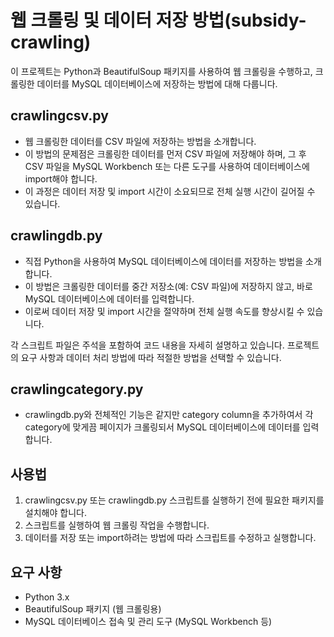 # 웹 크롤링 및 데이터 저장 방법(subsidy-crawling)
이 프로젝트는 Python과 BeautifulSoup 패키지를 사용하여 웹 크롤링을 수행하고, 크롤링한 데이터를 MySQL 데이터베이스에 저장하는 방법에 대해 다룹니다.

## crawlingcsv.py
- 웹 크롤링한 데이터를 CSV 파일에 저장하는 방법을 소개합니다.
- 이 방법의 문제점은 크롤링한 데이터를 먼저 CSV 파일에 저장해야 하며, 그 후 CSV 파일을 MySQL Workbench 또는 다른 도구를 사용하여 데이터베이스에 import해야 합니다.
- 이 과정은 데이터 저장 및 import 시간이 소요되므로 전체 실행 시간이 길어질 수 있습니다.

## crawlingdb.py
- 직접 Python을 사용하여 MySQL 데이터베이스에 데이터를 저장하는 방법을 소개합니다.
- 이 방법은 크롤링한 데이터를 중간 저장소(예: CSV 파일)에 저장하지 않고, 바로 MySQL 데이터베이스에 데이터를 입력합니다.
- 이로써 데이터 저장 및 import 시간을 절약하며 전체 실행 속도를 향상시킬 수 있습니다.

각 스크립트 파일은 주석을 포함하여 코드 내용을 자세히 설명하고 있습니다. 프로젝트의 요구 사항과 데이터 처리 방법에 따라 적절한 방법을 선택할 수 있습니다.

## crawlingcategory.py 
- crawlingdb.py와 전체적인 기능은 같지만 category column을 추가하여서 각 category에 맞게끔 페이지가 크롤링되서 MySQL 데이터베이스에 데이터를 입력합니다.
  


## 사용법
1. crawlingcsv.py 또는 crawlingdb.py 스크립트를 실행하기 전에 필요한 패키지를 설치해야 합니다.
2. 스크립트를 실행하여 웹 크롤링 작업을 수행합니다.
3. 데이터를 저장 또는 import하려는 방법에 따라 스크립트를 수정하고 실행합니다.

## 요구 사항
- Python 3.x
- BeautifulSoup 패키지 (웹 크롤링용)
- MySQL 데이터베이스 접속 및 관리 도구 (MySQL Workbench 등)
